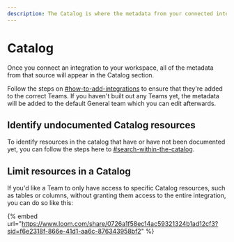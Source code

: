 ```yaml
---
description: The Catalog is where the metadata from your connected integrations live.
---
```


# Catalog

Once you connect an integration to your workspace, all of the metadata from that source will appear in the Catalog section.

Follow the steps on [#how-to-add-integrations](../getting-started/secoda-as-an-admin/connect-your-data/#how-to-add-integrations "mention") to ensure that they're added to the correct Teams. If you haven't built out any Teams yet, the metadata will be added to the default General team which you can edit afterwards.

## Identify undocumented Catalog resources

To identify resources in the catalog that have or have not been documented yet, you can follow the steps here to [#search-within-the-catalog](search-and-home-page.md#search-within-the-catalog "mention").

## Limit resources in a Catalog

If you'd like a Team to only have access to specific Catalog resources, such as tables or columns,  without granting them access to the entire integration, you can do so like this:

{% embed url="https://www.loom.com/share/0726a1f58ec14ac59321324b1ad12cf3?sid=f6e2318f-866e-41d1-aa6c-876343958bf2" %}
